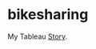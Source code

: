 # bikesharing
My Tableau [Story](https://public.tableau.com/shared/SXNG6D4F3?:display_count=n&:origin=viz_share_link).
